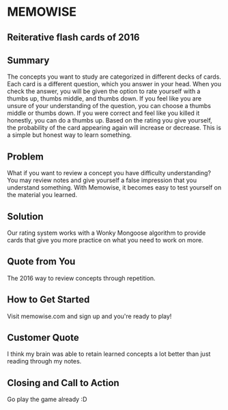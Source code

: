 # MEMOWISE #

<!-- 
> This material was originally posted [here](http://www.quora.com/What-is-Amazons-approach-to-product-development-and-product-management). It is reproduced here for posterities sake.

There is an approach called "working backwards" that is widely used at Amazon. They work backwards from the customer, rather than starting with an idea for a product and trying to bolt customers onto it. While working backwards can be applied to any specific product decision, using this approach is especially important when developing new products or features.

For new initiatives a product manager typically starts by writing an internal press release announcing the finished product. The target audience for the press release is the new/updated product's customers, which can be retail customers or internal users of a tool or technology. Internal press releases are centered around the customer problem, how current solutions (internal or external) fail, and how the new product will blow away existing solutions.

If the benefits listed don't sound very interesting or exciting to customers, then perhaps they're not (and shouldn't be built). Instead, the product manager should keep iterating on the press release until they've come up with benefits that actually sound like benefits. Iterating on a press release is a lot less expensive than iterating on the product itself (and quicker!).

If the press release is more than a page and a half, it is probably too long. Keep it simple. 3-4 sentences for most paragraphs. Cut out the fat. Don't make it into a spec. You can accompany the press release with a FAQ that answers all of the other business or execution questions so the press release can stay focused on what the customer gets. My rule of thumb is that if the press release is hard to write, then the product is probably going to suck. Keep working at it until the outline for each paragraph flows. 

Oh, and I also like to write press-releases in what I call "Oprah-speak" for mainstream consumer products. Imagine you're sitting on Oprah's couch and have just explained the product to her, and then you listen as she explains it to her audience. That's "Oprah-speak", not "Geek-speak".

Once the project moves into development, the press release can be used as a touchstone; a guiding light. The product team can ask themselves, "Are we building what is in the press release?" If they find they're spending time building things that aren't in the press release (overbuilding), they need to ask themselves why. This keeps product development focused on achieving the customer benefits and not building extraneous stuff that takes longer to build, takes resources to maintain, and doesn't provide real customer benefit (at least not enough to warrant inclusion in the press release).
 -->
## Reiterative flash cards of 2016 ##

## Summary ##
  The concepts you want to study are categorized in different decks of cards. Each card is a different question, which you answer in your head. When you check the answer, you will be given the option to rate yourself with a thumbs up, thumbs middle, and thumbs down. If you feel like you are unsure of your understanding of the question, you can choose a thumbs middle or thumbs down. If you were correct and feel like you killed it honestly, you can do a thumbs up. Based on the rating you give yourself, the probability of the card appearing again will increase or decrease. This is a simple but honest way to learn something.

## Problem ##
  What if you want to review a concept you have difficulty understanding? You may review notes and give yourself a false impression that you understand something. With Memowise, it becomes easy to test yourself on the material you learned.

## Solution ##
  Our rating system works with a Wonky Mongoose algorithm to provide cards that give you more practice on what you need to work on more.

## Quote from You ##
  The 2016 way to review concepts through repetition.

## How to Get Started ##
  Visit memowise.com and sign up and you're ready to play!

## Customer Quote ##
  I think my brain was able to retain learned concepts a lot better than just reading through my notes.

## Closing and Call to Action ##
  Go play the game already :D
